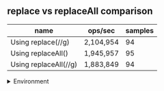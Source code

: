 ## replace vs replaceAll comparison

|name|ops/sec|samples|
|-|-|-|
|Using replace(//g)|2,104,954|94|
|Using replaceAll()|1,945,957|95|
|Using replaceAll(//g)|1,883,849|94|


<details>
<summary>Environment</summary>

* __Machine:__ linux x64 | 2 vCPUs | 6.8GB Mem
* __Run:__ Tue Oct 03 2023 01:40:15 GMT+0000 (Coordinated Universal Time)
</details>

